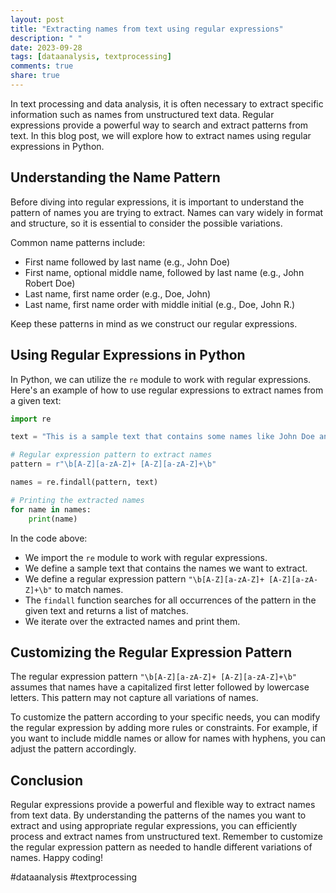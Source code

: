 ```yaml
---
layout: post
title: "Extracting names from text using regular expressions"
description: " "
date: 2023-09-28
tags: [dataanalysis, textprocessing]
comments: true
share: true
---
```


In text processing and data analysis, it is often necessary to extract specific information such as names from unstructured text data. Regular expressions provide a powerful way to search and extract patterns from text. In this blog post, we will explore how to extract names using regular expressions in Python.

## Understanding the Name Pattern

Before diving into regular expressions, it is important to understand the pattern of names you are trying to extract. Names can vary widely in format and structure, so it is essential to consider the possible variations.

Common name patterns include:

- First name followed by last name (e.g., John Doe)
- First name, optional middle name, followed by last name (e.g., John Robert Doe)
- Last name, first name order (e.g., Doe, John)
- Last name, first name order with middle initial (e.g., Doe, John R.)

Keep these patterns in mind as we construct our regular expressions.

## Using Regular Expressions in Python

In Python, we can utilize the `re` module to work with regular expressions. Here's an example of how to use regular expressions to extract names from a given text:

```python
import re

text = "This is a sample text that contains some names like John Doe and Jane Smith."

# Regular expression pattern to extract names
pattern = r"\b[A-Z][a-zA-Z]+ [A-Z][a-zA-Z]+\b"

names = re.findall(pattern, text)

# Printing the extracted names
for name in names:
    print(name)
```

In the code above:

- We import the `re` module to work with regular expressions.
- We define a sample text that contains the names we want to extract.
- We define a regular expression pattern `"\b[A-Z][a-zA-Z]+ [A-Z][a-zA-Z]+\b"` to match names.
- The `findall` function searches for all occurrences of the pattern in the given text and returns a list of matches.
- We iterate over the extracted names and print them.

## Customizing the Regular Expression Pattern

The regular expression pattern `"\b[A-Z][a-zA-Z]+ [A-Z][a-zA-Z]+\b"` assumes that names have a capitalized first letter followed by lowercase letters. This pattern may not capture all variations of names.

To customize the pattern according to your specific needs, you can modify the regular expression by adding more rules or constraints. For example, if you want to include middle names or allow for names with hyphens, you can adjust the pattern accordingly.

## Conclusion

Regular expressions provide a powerful and flexible way to extract names from text data. By understanding the patterns of the names you want to extract and using appropriate regular expressions, you can efficiently process and extract names from unstructured text. Remember to customize the regular expression pattern as needed to handle different variations of names. Happy coding!

#dataanalysis #textprocessing